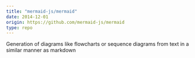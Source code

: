 ```yaml
---
title: "mermaid-js/mermaid"
date: 2014-12-01
origin: https://github.com/mermaid-js/mermaid
type: repo
---
```


Generation of diagrams like flowcharts or sequence diagrams from text in a similar manner as markdown